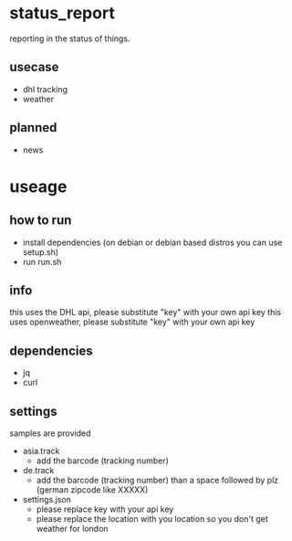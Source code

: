 # status_report
reporting in the status of things. 

## usecase
- dhl tracking
- weather

## planned
- news

# useage

## how to run
- install dependencies (on debian or debian based distros you can use setup.sh)
- run run.sh

## info
this uses the DHL api, please substitute "key" with your own api key
this uses openweather, please substitute "key" with your own api key

## dependencies
- jq
- curl

## settings
samples are provided
- asia.track
  - add the barcode (tracking number)
- de.track
  - add the barcode (tracking number) than a space followed by plz (german zipcode like XXXXX)
- settings.json
  - please replace key with your api key
  - please replace the location with you location so you don't get weather for london

